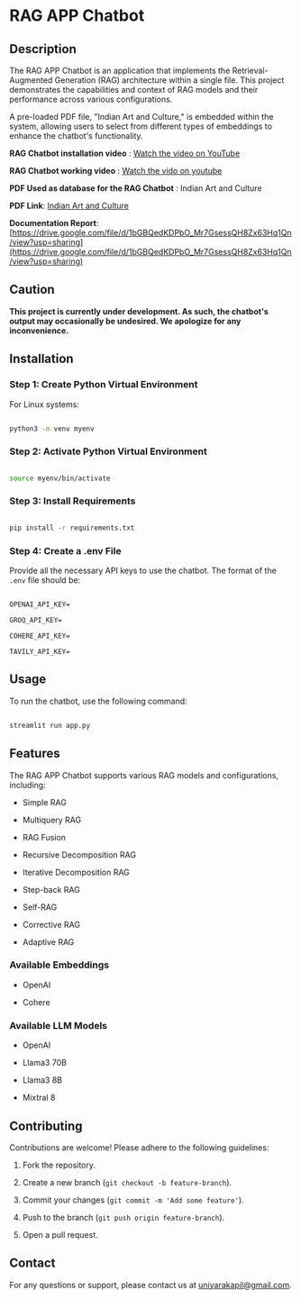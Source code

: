 # RAG APP Chatbot 

 

## Description 

The RAG APP Chatbot is an application that implements the Retrieval-Augmented Generation (RAG) architecture within a single file. This project demonstrates the capabilities and context of RAG models and their performance across various configurations.  

 

A pre-loaded PDF file, "Indian Art and Culture," is embedded within the system, allowing users to select from different types of embeddings to enhance the chatbot's functionality. 

 **RAG Chatbot installation video** :
[Watch the video on YouTube](https://www.youtube.com/watch?v=2xayNtgwxDI)

**RAG Chatbot working video** : [Watch the vido on youtube](https://www.youtube.com/watch?v=G9e7TJHfL-4)

**PDF Used as database for the RAG Chatbot** :  Indian Art and Culture  

**PDF Link**: [Indian Art and Culture](https://drive.google.com/file/d/1inDvijg906FjxU3oyDoThe5EPXY9BYEW/view?usp=sharing) 


**Documentation  Report**: [https://drive.google.com/file/d/1bGBQedKDPbO_Mr7GsessQH8Zx63Hq1Qn/view?usp=sharing](https://drive.google.com/file/d/1bGBQedKDPbO_Mr7GsessQH8Zx63Hq1Qn/view?usp=sharing)
 

## Caution 
**This project is currently under development. As such, the chatbot's output may occasionally be undesired. We apologize for any inconvenience.**




## Installation 

 

### Step 1: Create Python Virtual Environment 

For Linux systems: 

```bash 

python3 -m venv myenv 

``` 

 

### Step 2: Activate Python Virtual Environment 

```bash 

source myenv/bin/activate 

``` 

 

### Step 3: Install Requirements 

```bash 

pip install -r requirements.txt 

``` 

 

### Step 4: Create a .env File 

Provide all the necessary API keys to use the chatbot. The format of the `.env` file should be: 

``` 

OPENAI_API_KEY= 

GROQ_API_KEY= 

COHERE_API_KEY= 

TAVILY_API_KEY= 

``` 

 

## Usage 

To run the chatbot, use the following command: 

```bash 

streamlit run app.py 

``` 

 

## Features 

The RAG APP Chatbot supports various RAG models and configurations, including: 

 

- Simple RAG 

- Multiquery RAG 

- RAG Fusion 

- Recursive Decomposition RAG 

- Iterative Decomposition RAG 

- Step-back RAG 

- Self-RAG 

- Corrective RAG 

- Adaptive RAG 

 

### Available Embeddings 

- OpenAI 

- Cohere 

 

### Available LLM Models 

- OpenAI 

- Llama3 70B 

- Llama3 8B 

- Mixtral 8 

 

## Contributing 

Contributions are welcome! Please adhere to the following guidelines: 

 

1. Fork the repository. 

2. Create a new branch (`git checkout -b feature-branch`). 

3. Commit your changes (`git commit -m 'Add some feature'`). 

4. Push to the branch (`git push origin feature-branch`). 

5. Open a pull request. 

 

 

## Contact 

For any questions or support, please contact us at [uniyarakapil@gmail.com](uniyarakapil@gmail.com). 

 
